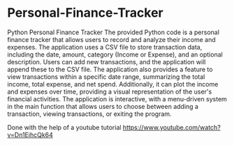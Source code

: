 # Personal-Finance-Tracker
Python Personal Finance Tracker
The provided Python code is a personal finance tracker that allows users to record and analyze their income and expenses. The application uses a CSV file to store transaction data, including the date, amount, category (Income or Expense), and an optional description. Users can add new transactions, and the application will append these to the CSV file. The application also provides a feature to view transactions within a specific date range, summarizing the total income, total expense, and net spend. Additionally, it can plot the income and expenses over time, providing a visual representation of the user's financial activities. The application is interactive, with a menu-driven system in the main function that allows users to choose between adding a transaction, viewing transactions, or exiting the program.

Done with the help of a youtube tutorial
https://www.youtube.com/watch?v=Dn1EjhcQk64
